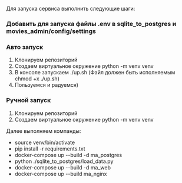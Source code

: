 Для запуска сервиса выполнить следующие шаги:

### Добавить для запуска файлы .env в sqlite_to_postgres и movies_admin/config/settings
### Авто запуск
1. Клонируем репозиторий
2. Создаем виртуальное окружение python -m venv venv
3. В консоле запускаем ./up.sh (Файл должен быть исполняемым chmod +x ./up.sh)
4. Пользуемся и радуемся)

### Ручной запуск
1. Клонируем репозиторий
2. Создаем виртуальное окружение python -m venv venv
 
Далее выполняем компанды:
- source venv/bin/activate
- pip install -r requirements.txt
- docker-compose up --build -d ma_postgres
- python ./sqlite_to_postgres/load_data.py
- docker-compose up --build -d ma_web
- docker-compose up --build ma_nginx
